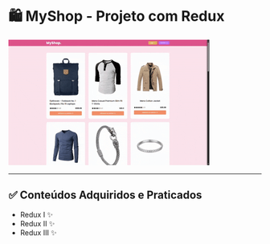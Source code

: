 # 🛍️ MyShop - Projeto com Redux

<img src="https://github.com/devsophya/Redux/blob/main/myshop/src/assets/redux.gif"/>

---

## ✅ Conteúdos Adquiridos e Praticados

- Redux I ✨
- Redux II ✨
- Redux III ✨



